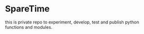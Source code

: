 # SpareTime
this is private repo to experiment, develop, test and publish python functions and modules.
